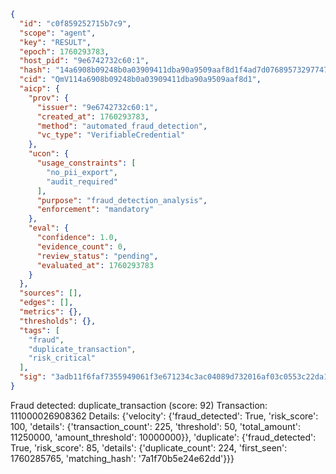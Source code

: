 ```json
{
  "id": "c0f859252715b7c9",
  "scope": "agent",
  "key": "RESULT",
  "epoch": 1760293783,
  "host_pid": "9e6742732c60:1",
  "hash": "14a6908b09248b0a03909411dba90a9509aaf8d1f4ad7d076895732977476e8c",
  "cid": "QmV114a6908b09248b0a03909411dba90a9509aaf8d1",
  "aicp": {
    "prov": {
      "issuer": "9e6742732c60:1",
      "created_at": 1760293783,
      "method": "automated_fraud_detection",
      "vc_type": "VerifiableCredential"
    },
    "ucon": {
      "usage_constraints": [
        "no_pii_export",
        "audit_required"
      ],
      "purpose": "fraud_detection_analysis",
      "enforcement": "mandatory"
    },
    "eval": {
      "confidence": 1.0,
      "evidence_count": 0,
      "review_status": "pending",
      "evaluated_at": 1760293783
    }
  },
  "sources": [],
  "edges": [],
  "metrics": {},
  "thresholds": {},
  "tags": [
    "fraud",
    "duplicate_transaction",
    "risk_critical"
  ],
  "sig": "3adb11f6faf7355949061f3e671234c3ac04089d732016af03c0553c22da1260"
}
```

Fraud detected: duplicate_transaction (score: 92)
Transaction: 111000026908362
Details: {'velocity': {'fraud_detected': True, 'risk_score': 100, 'details': {'transaction_count': 225, 'threshold': 50, 'total_amount': 11250000, 'amount_threshold': 10000000}}, 'duplicate': {'fraud_detected': True, 'risk_score': 85, 'details': {'duplicate_count': 224, 'first_seen': 1760285765, 'matching_hash': '7a1f70b5e24e62dd'}}}